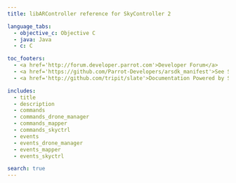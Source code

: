 ```yaml
---
title: libARController reference for SkyController 2

language_tabs:
  - objective_c: Objective C
  - java: Java
  - c: C

toc_footers:
  - <a href='http://forum.developer.parrot.com'>Developer Forum</a>
  - <a href='https://github.com/Parrot-Developers/arsdk_manifest'>See SDK sources</a>
  - <a href='http://github.com/tripit/slate'>Documentation Powered by Slate</a>

includes:
  - title
  - description
  - commands
  - commands_drone_manager
  - commands_mapper
  - commands_skyctrl
  - events
  - events_drone_manager
  - events_mapper
  - events_skyctrl

search: true
---
```


